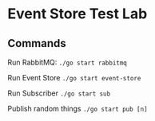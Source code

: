 # Event Store Test Lab

## Commands

Run RabbitMQ: `./go start rabbitmq`

Run Event Store `./go start event-store`

Run Subscriber `./go start sub`

Publish random things `./go start pub [n]`
